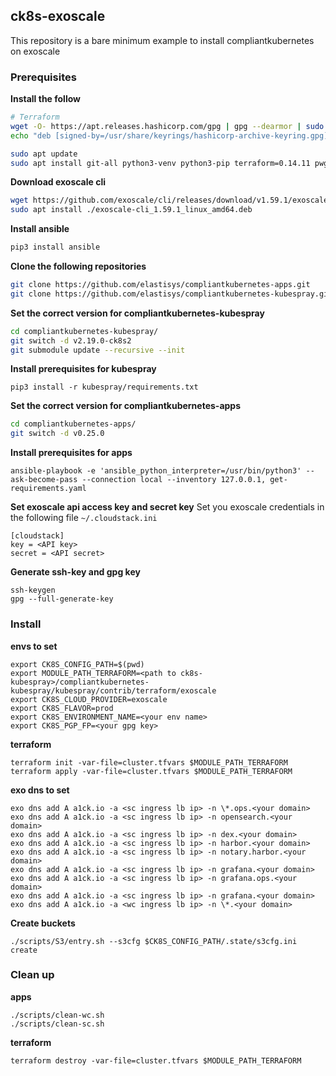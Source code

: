## ck8s-exoscale

This repository is a bare minimum example to install compliantkubernetes on exoscale

### Prerequisites

**Install the follow**
```bash
# Terraform
wget -O- https://apt.releases.hashicorp.com/gpg | gpg --dearmor | sudo tee /usr/share/keyrings/hashicorp-archive-keyring.gpg
echo "deb [signed-by=/usr/share/keyrings/hashicorp-archive-keyring.gpg] https://apt.releases.hashicorp.com $(lsb_release -cs) main" | sudo tee /etc/apt/sources.list.d/hashicorp.list

sudo apt update
sudo apt install git-all python3-venv python3-pip terraform=0.14.11 pwgen ansible
```

**Download exoscale cli**
```bash
wget https://github.com/exoscale/cli/releases/download/v1.59.1/exoscale-cli_1.59.1_linux_amd64.deb
sudo apt install ./exoscale-cli_1.59.1_linux_amd64.deb
```

**Install ansible**
```bash
pip3 install ansible
```

**Clone the following repositories**
```bash
git clone https://github.com/elastisys/compliantkubernetes-apps.git
git clone https://github.com/elastisys/compliantkubernetes-kubespray.git
```

**Set the correct version for compliantkubernetes-kubespray**
```bash
cd compliantkubernetes-kubespray/
git switch -d v2.19.0-ck8s2
git submodule update --recursive --init
```
**Install prerequisites for kubespray**
```
pip3 install -r kubespray/requirements.txt
```

**Set the correct version for compliantkubernetes-apps**
```bash
cd compliantkubernetes-apps/
git switch -d v0.25.0
```

**Install prerequisites for apps**
```
ansible-playbook -e 'ansible_python_interpreter=/usr/bin/python3' --ask-become-pass --connection local --inventory 127.0.0.1, get-requirements.yaml
```

**Set exoscale api access key and secret key**
Set you exoscale credentials in the following file `~/.cloudstack.ini`
```
[cloudstack]
key = <API key>
secret = <API secret>
```

**Generate ssh-key and gpg key**
```
ssh-keygen
gpg --full-generate-key
```

### Install

**envs to set**

```
export CK8S_CONFIG_PATH=$(pwd)
export MODULE_PATH_TERRAFORM=<path to ck8s-kubespray>/compliantkubernetes-kubespray/kubespray/contrib/terraform/exoscale
export CK8S_CLOUD_PROVIDER=exoscale
export CK8S_FLAVOR=prod
export CK8S_ENVIRONMENT_NAME=<your env name>
export CK8S_PGP_FP=<your gpg key>
```

**terraform**
```
terraform init -var-file=cluster.tfvars $MODULE_PATH_TERRAFORM
terraform apply -var-file=cluster.tfvars $MODULE_PATH_TERRAFORM
```

**exo dns to set**
```
exo dns add A a1ck.io -a <sc ingress lb ip> -n \*.ops.<your domain>
exo dns add A a1ck.io -a <sc ingress lb ip> -n opensearch.<your domain>
exo dns add A a1ck.io -a <sc ingress lb ip> -n dex.<your domain>
exo dns add A a1ck.io -a <sc ingress lb ip> -n harbor.<your domain>
exo dns add A a1ck.io -a <sc ingress lb ip> -n notary.harbor.<your domain>
exo dns add A a1ck.io -a <sc ingress lb ip> -n grafana.<your domain>
exo dns add A a1ck.io -a <sc ingress lb ip> -n grafana.ops.<your domain>
exo dns add A a1ck.io -a <sc ingress lb ip> -n grafana.<your domain>
exo dns add A a1ck.io -a <wc ingress lb ip> -n \*.<your domain>
```

**Create buckets**
```
./scripts/S3/entry.sh --s3cfg $CK8S_CONFIG_PATH/.state/s3cfg.ini create
```


### Clean up

**apps**

```
./scripts/clean-wc.sh
./scripts/clean-sc.sh
```

**terraform**
```
terraform destroy -var-file=cluster.tfvars $MODULE_PATH_TERRAFORM
```